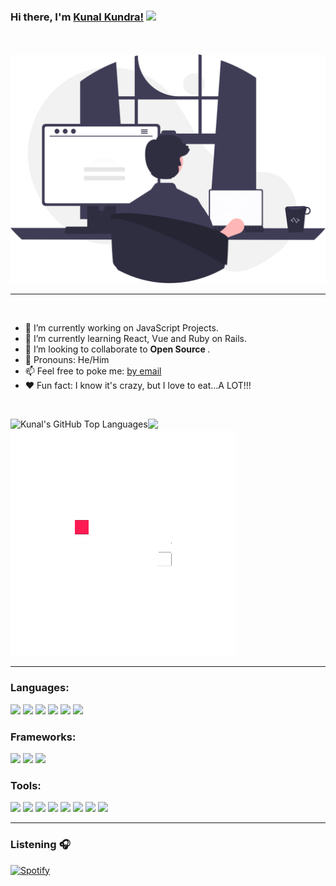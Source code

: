 ### Hi there, I'm <a href="https://github.com/kunalkundrra">Kunal Kundra!</a> <img src="https://media.giphy.com/media/hvRJCLFzcasrR4ia7z/giphy.gif" width="25px">

<br>
<br>
<img src="undraw_programming_re_kg9v.svg"></img> 

<hr>

<br> 


<ul>
  <li> 🔭 I’m currently working on JavaScript Projects. </li>
  <li>🌱 I’m currently learning React, Vue and Ruby on Rails. </li>
  <li> 👯 I’m looking to collaborate to <strong> Open Source </strong>. </li>
 <li> 🎃 Pronouns: He/Him </li>
  <li> 📫 Feel free to poke me: <a href="mailto:kunalkundrra@gmail.com">by email</a> </li>
 <li> ♥ Fun fact: I know it's crazy, but I love to eat…A LOT!!!</li>
</ul>

<br>

<img height="180em" src="https://github-readme-stats.vercel.app/api?username=kunalkundrra&show_icons=true&hide_border=true&&count_private=true&include_all_commits=true" /> <img align="left" alt="Kunal's GitHub Top Languages" src="https://github-readme-stats.vercel.app/api/top-langs/?username=kunalkundrra" />
<img src="Ecxd.gif"></img>

<hr>

### Languages:

<img src="https://img.icons8.com/color/48/000000/html-5.png"/> <img src="https://img.icons8.com/color/48/000000/css3.png"/> <img src="https://img.icons8.com/color/48/000000/javascript--v1.png"/> <img src="https://img.icons8.com/officel/16/000000/php-logo.png"/> <img src="https://img.icons8.com/external-soft-fill-juicy-fish/60/000000/external-sql-servers-and-networks-soft-fill-soft-fill-juicy-fish.png"/> <img src="https://img.icons8.com/color/48/000000/python--v1.png"/>

### Frameworks:

<img src="https://img.icons8.com/external-tal-revivo-shadow-tal-revivo/24/000000/external-bootstrap-a-free-and-open-source-css-framework-logo-shadow-tal-revivo.png"/>         <img src="https://img.icons8.com/external-tal-revivo-shadow-tal-revivo/24/000000/external-angular-a-typescript-based-open-source-web-application-framework-logo-shadow-tal-revivo.png"/>       <img src="https://img.icons8.com/external-tal-revivo-shadow-tal-revivo/24/000000/external-react-a-javascript-library-for-building-user-interfaces-logo-shadow-tal-revivo.png"/>

### Tools:

<img src="https://img.icons8.com/color/48/000000/visual-studio-code-2019.png"/> <img src="https://img.icons8.com/color/48/000000/github--v3.png"/> <img src="https://img.icons8.com/external-prettycons-lineal-prettycons/49/000000/external-code-terminal-web-seo-prettycons-lineal-prettycons.png"/> <img src="https://img.icons8.com/color/48/000000/webstorm.png"/> <img src="https://img.icons8.com/color/48/000000/google-cloud.png"/> <img src="https://img.icons8.com/external-flatarticons-blue-flatarticons/65/000000/external-atom-high-school-flatarticons-blue-flatarticons.png"/> <img src="https://img.icons8.com/color/48/000000/slack.png"/> <img src="https://img.icons8.com/color/48/000000/discord-logo.png"/>

<hr>

### Listening 🎧

[![Spotify](https://github-readme-remake.vercel.app/api/spotify)](https://open.spotify.com/playlist/37i9dQZEVXbMDoHDwVN2tF)
<br/>

